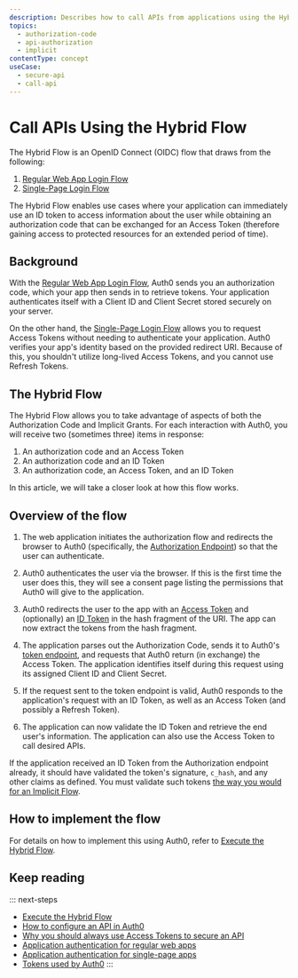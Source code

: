 ```yaml
---
description: Describes how to call APIs from applications using the Hybrid Flow
topics:
  - authorization-code
  - api-authorization
  - implicit
contentType: concept
useCase:
  - secure-api
  - call-api
---
```

# Call APIs Using the Hybrid Flow

The Hybrid Flow is an OpenID Connect (OIDC) flow that draws from the following:

1. [Regular Web App Login Flow](/flows/concepts/regular-web-app-login-flow)
2. [Single-Page Login Flow](/flows/concepts/single-page-login-flow)

The Hybrid Flow enables use cases where your application can immediately use an ID token to access information about the user while obtaining an authorization code that can be exchanged for an Access Token (therefore gaining access to protected resources for an extended period of time).

## Background

With the [Regular Web App Login Flow](/flows/concepts/regular-web-app-login-flow), Auth0 sends you an authorization code, which your app then sends in to retrieve tokens. Your application authenticates itself with a Client ID and Client Secret stored securely on your server.

On the other hand, the [Single-Page Login Flow](/flows/concepts/single-page-login-flow) allows you to request Access Tokens without needing to authenticate your application. Auth0 verifies your app's identity based on the provided redirect URI. Because of this, you shouldn't utilize long-lived Access Tokens, and you cannot use Refresh Tokens.

## The Hybrid Flow

The Hybrid Flow allows you to take advantage of aspects of both the Authorization Code and Implicit Grants. For each interaction with Auth0, you will receive two (sometimes three) items in response:

1. An authorization code and an Access Token
1. An authorization code and an ID Token
1. An authorization code, an Access Token, and an ID Token

In this article, we will take a closer look at how this flow works.

## Overview of the flow

1. The web application initiates the authorization flow and redirects the browser to Auth0 (specifically, the [Authorization Endpoint](/api/authentication#authorization-code-grant)) so that the user can authenticate.

1. Auth0 authenticates the user via the browser. If this is the first time the user does this, they will see a consent page listing the permissions that Auth0 will give to the application.

1. Auth0 redirects the user to the app with an [Access Token](/tokens/access-token) and (optionally) an [ID Token](/tokens/id-token) in the hash fragment of the URI. The app can now extract the tokens from the hash fragment.

1. The application parses out the Authorization Code, sends it to Auth0's [token endpoint](/api/authentication?http#authorization-code), and requests that Auth0 return (in exchange) the Access Token. The application identifies itself during this request using its assigned Client ID and Client Secret.

1. If the request sent to the token endpoint is valid, Auth0 responds to the application's request with an ID Token, as well as an Access Token (and possibly a Refresh Token).

1. The application can now validate the ID Token and retrieve the end user's information. The application can also use the Access Token to call desired APIs.

  If the application received an ID Token from the Authorization endpoint already, it should have validated the token's signature, `c_hash`, and any other claims as defined. You must validate such tokens [the way you would for an Implicit Flow](https://openid.net/specs/openid-connect-core-1_0.html#ImplicitIDTValidation).

## How to implement the flow

For details on how to implement this using Auth0, refer to [Execute the Hybrid Flow](/api-auth/tutorials/hybrid-flow).

## Keep reading

::: next-steps
- [Execute the Hybrid Flow](/api-auth/tutorials/hybrid-flow)
- [How to configure an API in Auth0](/apis)
- [Why you should always use Access Tokens to secure an API](/api-auth/why-use-access-tokens-to-secure-apis)
- [Application authentication for regular web apps](/flows/concepts/regular-web-app-login-flow)
- [Application authentication for single-page apps](/flows/concepts/single-page-login-flow)
- [Tokens used by Auth0](/tokens)
:::